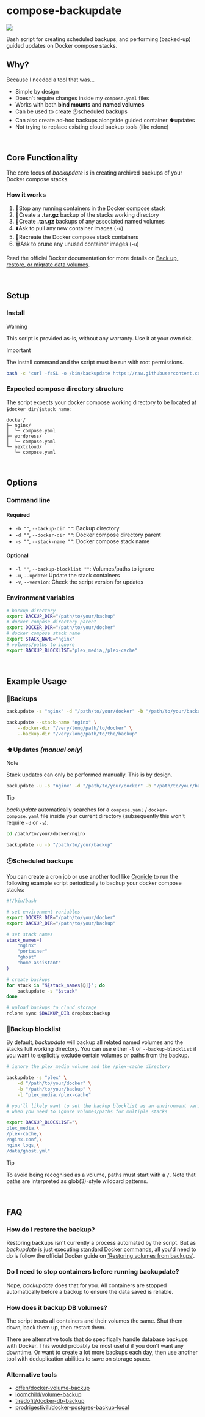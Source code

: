 # compose-backupdate
<img src="assets/header.webp">

Bash script for creating scheduled backups, and performing (backed-up) guided updates on Docker compose stacks.

## Why?
Because I needed a tool that was...

- Simple by design
- Doesn't require changes inside my `compose.yaml` files
- Works with both **bind mounts** and **named volumes**
- Can be used to create 🕑scheduled backups
- Can also create ad-hoc backups alongside guided container ⬆️updates
- Not trying to replace existing cloud backup tools (like rclone)

<br>

## Core Functionality

The core focus of *backupdate* is in creating archived backups of your Docker compose stacks.

### How it works

1. 🛑Stop any running containers in the Docker compose stack
1. 📁Create a **.tar.gz** backup of the stacks working directory
1. 📁Create **.tar.gz** backups of any associated named volumes
1. ⬇️Ask to pull any new container images (`-u`)
1. 🔁Recreate the Docker compose stack containers
1. 🗑️Ask to prune any unused container images (`-u`)

Read the official Docker documentation for more details on [Back up, restore, or migrate data volumes](https://docs.docker.com/engine/storage/volumes/#back-up-restore-or-migrate-data-volumes).

<br>

## Setup

### Install
> [!WARNING]  
> This script is provided as-is, without any warranty. Use it at your own risk.

> [!IMPORTANT]  
> The install command and the script must be run with root permissions.

```bash
bash -c 'curl -fsSL -o /bin/backupdate https://raw.githubusercontent.com/hazzuk/compose-backupdate/refs/heads/release/backupdate.sh && chmod +x /bin/backupdate'
```

### Expected compose directory structure
The script expects your docker compose working directory to be located at `$docker_dir/$stack_name`:
```
docker/
├─ nginx/
│  └─ compose.yaml
├─ wordpress/
│  └─ compose.yaml
└─ nextcloud/
   └─ compose.yaml
```

<br>

## Options

### Command line

#### Required
- `-b ""`, `--backup-dir ""`: Backup directory
- `-d ""`, `--docker-dir ""`: Docker compose directory parent
- `-s ""`, `--stack-name ""`: Docker compose stack name

#### Optional
- `-l ""`, `--backup-blocklist ""`: Volumes/paths to ignore
- `-u`, `--update`: Update the stack containers
- `-v`, `--version`: Check the script version for updates

### Environment variables
```bash
# backup directory
export BACKUP_DIR="/path/to/your/backup"
# docker compose directory parent
export DOCKER_DIR="/path/to/your/docker"
# docker compose stack name
export STACK_NAME="nginx"
# volumes/paths to ignore
export BACKUP_BLOCKLIST="plex_media,/plex-cache"
```

<br>

## Example Usage

### 📀Backups
```bash
backupdate -s "nginx" -d "/path/to/your/docker" -b "/path/to/your/backup"
```
```bash
backupdate --stack-name "nginx" \
    --docker-dir "/very/long/path/to/docker" \
    --backup-dir "/very/long/path/to/the/backup"
```

### ⬆️Updates *(manual only)*
> [!NOTE]  
> Stack updates can only be performed manually. This is by design.

```bash
backupdate -u -s "nginx" -d "/path/to/your/docker" -b "/path/to/your/backup"
```

> [!TIP]
> *backupdate* automatically searches for a `compose.yaml` / `docker-compose.yaml` file inside your current directory (subsequently this won't require `-d` or `-s`).

```bash
cd /path/to/your/docker/nginx

backupdate -u -b "/path/to/your/backup"
```

### 🕑Scheduled backups
You can create a cron job or use another tool like [Cronicle](https://github.com/jhuckaby/Cronicle) to run the following example script periodically to backup your docker compose stacks:

```bash
#!/bin/bash

# set environment variables
export DOCKER_DIR="/path/to/your/docker"
export BACKUP_DIR="/path/to/your/backup"

# set stack names
stack_names=(
    "nginx"
    "portainer"
    "ghost"
    "home-assistant"
)

# create backups
for stack in "${stack_names[@]}"; do
    backupdate -s "$stack"
done

# upload backups to cloud storage
rclone sync $BACKUP_DIR dropbox:backup
```

### 🚫Backup blocklist

By default, *backupdate* will backup all related named volumes and the stacks full working directory. You can use either `-l` or `--backup-blocklist` if you want to explicitly exclude certain volumes or paths from the backup.

```bash
# ignore the plex_media volume and the /plex-cache directory

backupdate -s "plex" \
    -d "/path/to/your/docker" \
    -b "/path/to/your/backup" \
    -l "plex_media,/plex-cache"
```

```bash
# you'll likely want to set the backup blocklist as an environment variable
# when you need to ignore volumes/paths for multiple stacks

export BACKUP_BLOCKLIST="\
plex_media,\
/plex-cache,\
/nginx.conf,\
nginx_logs,\
/data/ghost.yml"
```

> [!TIP]
> To avoid being recognised as a volume, paths must start with a `/`. Note that paths are interpreted as glob(3)-style wildcard patterns.

<br>

## FAQ

### How do I restore the backup?

Restoring backups isn't currently a process automated by the script. But as *backupdate* is just executing [standard Docker commands](https://github.com/hazzuk/compose-backupdate/blob/7b3d2edb05374e707af79c00d303e9988065e7f8/backupdate.sh#L347-L351), all you'd need to do is follow the official Docker guide on ['Restoring volumes from backups'](https://docs.docker.com/engine/storage/volumes/#restore-volume-from-a-backup).

### Do I need to stop containers before running backupdate?

Nope, *backupdate* does that for you. All containers are stopped automatically before a backup to ensure the data saved is reliable.

### How does it backup DB volumes?

The script treats all containers and their volumes the same. Shut them down, back them up, then restart them.

There are alternative tools that do specifically  handle database backups with Docker. This would probably be most useful if you don't want any downtime. Or want to create a lot more backups each day, then use another tool with deduplication abilities to save on storage space.

### Alternative tools

- [offen/docker-volume-backup](https://github.com/offen/docker-volume-backup)
- [loomchild/volume-backup](https://github.com/loomchild/volume-backup)
- [tiredofit/docker-db-backup](https://github.com/tiredofit/docker-db-backup)
- [prodrigestivill/docker-postgres-backup-local](https://github.com/prodrigestivill/docker-postgres-backup-local)
